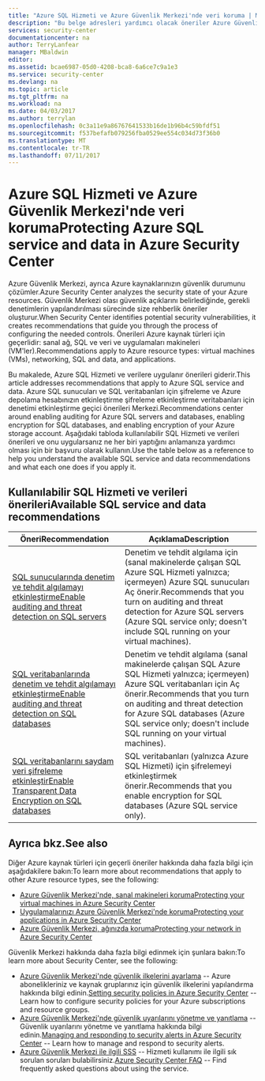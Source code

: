 ```yaml
---
title: "Azure SQL Hizmeti ve Azure Güvenlik Merkezi'nde veri koruma | Microsoft Docs"
description: "Bu belge adresleri yardımcı olacak öneriler Azure Güvenlik Merkezi'nde veri ve Azure SQL Hizmeti korumak ve güvenlik ilkeleriyle uyumlu olmak."
services: security-center
documentationcenter: na
author: TerryLanfear
manager: MBaldwin
editor: 
ms.assetid: bcae6987-05d0-4208-bca8-6a6ce7c9a1e3
ms.service: security-center
ms.devlang: na
ms.topic: article
ms.tgt_pltfrm: na
ms.workload: na
ms.date: 04/03/2017
ms.author: terrylan
ms.openlocfilehash: 0c3a11e9a86767641533b16de1b96b4c59bfdf51
ms.sourcegitcommit: f537befafb079256fba0529ee554c034d73f36b0
ms.translationtype: MT
ms.contentlocale: tr-TR
ms.lasthandoff: 07/11/2017
---
```

# <a name="protecting-azure-sql-service-and-data-in-azure-security-center"></a><span data-ttu-id="52256-103">Azure SQL Hizmeti ve Azure Güvenlik Merkezi'nde veri koruma</span><span class="sxs-lookup"><span data-stu-id="52256-103">Protecting Azure SQL service and data in Azure Security Center</span></span>
<span data-ttu-id="52256-104">Azure Güvenlik Merkezi, ayrıca Azure kaynaklarınızın güvenlik durumunu çözümler.</span><span class="sxs-lookup"><span data-stu-id="52256-104">Azure Security Center analyzes the security state of your Azure resources.</span></span> <span data-ttu-id="52256-105">Güvenlik Merkezi olası güvenlik açıklarını belirlediğinde, gerekli denetimlerin yapılandırılması sürecinde size rehberlik öneriler oluşturur.</span><span class="sxs-lookup"><span data-stu-id="52256-105">When Security Center identifies potential security vulnerabilities, it creates recommendations that guide you through the process of configuring the needed controls.</span></span>  <span data-ttu-id="52256-106">Önerileri Azure kaynak türleri için geçerlidir: sanal ağ, SQL ve veri ve uygulamaları makineleri (VM'ler).</span><span class="sxs-lookup"><span data-stu-id="52256-106">Recommendations apply to Azure resource types: virtual machines (VMs), networking, SQL and data, and applications.</span></span>

<span data-ttu-id="52256-107">Bu makalede, Azure SQL Hizmeti ve verilere uygulanır önerileri giderir.</span><span class="sxs-lookup"><span data-stu-id="52256-107">This article addresses recommendations that apply to Azure SQL service and data.</span></span> <span data-ttu-id="52256-108">Azure SQL sunucuları ve SQL veritabanları için şifreleme ve Azure depolama hesabınızın etkinleştirme şifreleme etkinleştirme veritabanları için denetimi etkinleştirme geçici önerileri Merkezi.</span><span class="sxs-lookup"><span data-stu-id="52256-108">Recommendations center around enabling auditing for Azure SQL servers and databases, enabling encryption for SQL databases, and enabling encryption of your Azure storage account.</span></span>  <span data-ttu-id="52256-109">Aşağıdaki tabloda kullanılabilir SQL Hizmeti ve verileri önerileri ve onu uygularsanız ne her biri yaptığını anlamanıza yardımcı olması için bir başvuru olarak kullanın.</span><span class="sxs-lookup"><span data-stu-id="52256-109">Use the table below as a reference to help you understand the available SQL service and data recommendations and what each one does if you apply it.</span></span>

## <a name="available-sql-service-and-data-recommendations"></a><span data-ttu-id="52256-110">Kullanılabilir SQL Hizmeti ve verileri önerileri</span><span class="sxs-lookup"><span data-stu-id="52256-110">Available SQL service and data recommendations</span></span>
| <span data-ttu-id="52256-111">Öneri</span><span class="sxs-lookup"><span data-stu-id="52256-111">Recommendation</span></span> | <span data-ttu-id="52256-112">Açıklama</span><span class="sxs-lookup"><span data-stu-id="52256-112">Description</span></span> |
| --- | --- |
| [<span data-ttu-id="52256-113">SQL sunucularında denetim ve tehdit algılamayı etkinleştirme</span><span class="sxs-lookup"><span data-stu-id="52256-113">Enable auditing and threat detection on SQL servers</span></span>](security-center-enable-auditing-on-sql-servers.md) |<span data-ttu-id="52256-114">Denetim ve tehdit algılama için (sanal makinelerde çalışan SQL Azure SQL Hizmeti yalnızca; içermeyen) Azure SQL sunucuları Aç önerir.</span><span class="sxs-lookup"><span data-stu-id="52256-114">Recommends that you turn on auditing and threat detection for Azure SQL servers (Azure SQL service only; doesn't include SQL running on your virtual machines).</span></span> |
| [<span data-ttu-id="52256-115">SQL veritabanlarında denetim ve tehdit algılamayı etkinleştirme</span><span class="sxs-lookup"><span data-stu-id="52256-115">Enable auditing and threat detection on SQL databases</span></span>](security-center-enable-auditing-on-sql-databases.md) |<span data-ttu-id="52256-116">Denetim ve tehdit algılama (sanal makinelerde çalışan SQL Azure SQL Hizmeti yalnızca; içermeyen) Azure SQL veritabanları için Aç önerir.</span><span class="sxs-lookup"><span data-stu-id="52256-116">Recommends that you turn on auditing and threat detection for Azure SQL databases (Azure SQL service only; doesn't include SQL running on your virtual machines).</span></span> |
| [<span data-ttu-id="52256-117">SQL veritabanlarını saydam veri şifreleme etkinleştir</span><span class="sxs-lookup"><span data-stu-id="52256-117">Enable Transparent Data Encryption on SQL databases</span></span>](security-center-enable-transparent-data-encryption.md) |<span data-ttu-id="52256-118">SQL veritabanları (yalnızca Azure SQL Hizmeti) için şifrelemeyi etkinleştirmek önerir.</span><span class="sxs-lookup"><span data-stu-id="52256-118">Recommends that you enable encryption for SQL databases (Azure SQL service only).</span></span> |

## <a name="see-also"></a><span data-ttu-id="52256-119">Ayrıca bkz.</span><span class="sxs-lookup"><span data-stu-id="52256-119">See also</span></span>
<span data-ttu-id="52256-120">Diğer Azure kaynak türleri için geçerli öneriler hakkında daha fazla bilgi için aşağıdakilere bakın:</span><span class="sxs-lookup"><span data-stu-id="52256-120">To learn more about recommendations that apply to other Azure resource types, see the following:</span></span>

* [<span data-ttu-id="52256-121">Azure Güvenlik Merkezi'nde, sanal makineleri koruma</span><span class="sxs-lookup"><span data-stu-id="52256-121">Protecting your virtual machines in Azure Security Center</span></span>](security-center-virtual-machine-recommendations.md)
* [<span data-ttu-id="52256-122">Uygulamalarınızı Azure Güvenlik Merkezi'nde koruma</span><span class="sxs-lookup"><span data-stu-id="52256-122">Protecting your applications in Azure Security Center</span></span>](security-center-application-recommendations.md)
* [<span data-ttu-id="52256-123">Azure Güvenlik Merkezi, ağınızda koruma</span><span class="sxs-lookup"><span data-stu-id="52256-123">Protecting your network in Azure Security Center</span></span>](security-center-network-recommendations.md)

<span data-ttu-id="52256-124">Güvenlik Merkezi hakkında daha fazla bilgi edinmek için şunlara bakın:</span><span class="sxs-lookup"><span data-stu-id="52256-124">To learn more about Security Center, see the following:</span></span>

* <span data-ttu-id="52256-125">[Azure Güvenlik Merkezi'nde güvenlik ilkelerini ayarlama](security-center-policies.md) -- Azure abonelikleriniz ve kaynak gruplarınız için güvenlik ilkelerini yapılandırma hakkında bilgi edinin.</span><span class="sxs-lookup"><span data-stu-id="52256-125">[Setting security policies in Azure Security Center](security-center-policies.md) -- Learn how to configure security policies for your Azure subscriptions and resource groups.</span></span>
* <span data-ttu-id="52256-126">[Azure Güvenlik Merkezi'nde güvenlik uyarılarını yönetme ve yanıtlama](security-center-managing-and-responding-alerts.md) -- Güvenlik uyarılarını yönetme ve yanıtlama hakkında bilgi edinin.</span><span class="sxs-lookup"><span data-stu-id="52256-126">[Managing and responding to security alerts in Azure Security Center](security-center-managing-and-responding-alerts.md) -- Learn how to manage and respond to security alerts.</span></span>
* <span data-ttu-id="52256-127">[Azure Güvenlik Merkezi ile ilgili SSS](security-center-faq.md) -- Hizmeti kullanımı ile ilgili sık sorulan soruları bulabilirsiniz.</span><span class="sxs-lookup"><span data-stu-id="52256-127">[Azure Security Center FAQ](security-center-faq.md) -- Find frequently asked questions about using the service.</span></span>
